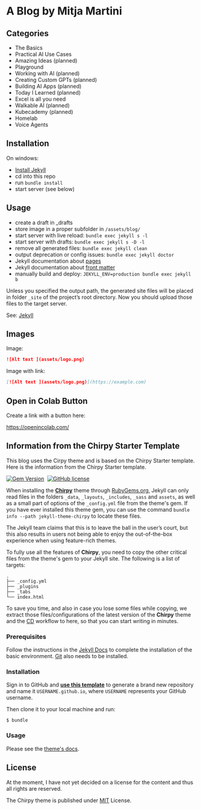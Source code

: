 # A Blog by Mitja Martini

## Categories

- The Basics
- Practical AI Use Cases
- Amazing Ideas (planned)
- Playground
- Working with AI (planned)
- Creating Custom GPTs (planned)
- Building AI Apps (planned)
- Today I Learned (planned)
- Excel is all you need
- Walkable AI (planned)
- Kubecademy (planned)
- Homelab
- Voice Agents

## Installation

On windows:

- [Install Jekyll](https://jekyllrb.com/docs/installation/windows/)
- cd into this repo
- run `bundle install`
- start server (see below)

## Usage

- create a draft in _drafts
- store image in a proper subfolder in `/assets/blog/`
- start server with live reload: `bundle exec jekyll s -l`
- start server with drafts: `bundle exec jekyll s -D -l`
- remove all generated files: `bundle exec jekyll clean`
- output deprecation or config issues: `bundle exec jekyll doctor`
- Jekyll documentation about [pages](https://jekyllrb.com/docs/pages/)
- Jekyll documentation about [front matter](https://jekyllrb.com/docs/front-matter/)
- manually build and deploy: `JEKYLL_ENV=production bundle exec jekyll b`

Unless you specified the output path, the generated site files will be placed in folder `_site` of the project’s root directory. Now you should upload those files to the target server.

See: [Jekyll](https://jekyllrb.com)

## Images

Image:

```markdown
![Alt text ](assets/logo.png)
```

Image with link:

```markdown
[![Alt text ](assets/logo.png)](https://example.com)
```

## Open in Colab Button

Create a link with a button here:

https://openincolab.com/

## Information from the Chirpy Starter Template

This blog uses the Cirpy theme and is based on the Chirpy Starter template. Here is the information from the Chirpy Starter template.

[![Gem Version](https://img.shields.io/gem/v/jekyll-theme-chirpy)][gem]&nbsp;
[![GitHub license](https://img.shields.io/github/license/cotes2020/chirpy-starter.svg?color=blue)][mit]

When installing the [**Chirpy**][chirpy] theme through [RubyGems.org][gem], Jekyll can only read files in the folders
`_data`, `_layouts`, `_includes`, `_sass` and `assets`, as well as a small part of options of the `_config.yml` file
from the theme's gem. If you have ever installed this theme gem, you can use the command
`bundle info --path jekyll-theme-chirpy` to locate these files.

The Jekyll team claims that this is to leave the ball in the user’s court, but this also results in users not being
able to enjoy the out-of-the-box experience when using feature-rich themes.

To fully use all the features of **Chirpy**, you need to copy the other critical files from the theme's gem to your
Jekyll site. The following is a list of targets:

```shell
.
├── _config.yml
├── _plugins
├── _tabs
└── index.html
```

To save you time, and also in case you lose some files while copying, we extract those files/configurations of the
latest version of the **Chirpy** theme and the [CD][CD] workflow to here, so that you can start writing in minutes.

### Prerequisites

Follow the instructions in the [Jekyll Docs](https://jekyllrb.com/docs/installation/) to complete the installation of
the basic environment. [Git](https://git-scm.com/) also needs to be installed.

### Installation

Sign in to GitHub and [**use this template**][use-template] to generate a brand new repository and name it
`USERNAME.github.io`, where `USERNAME` represents your GitHub username.

Then clone it to your local machine and run:

```console
$ bundle
```

### Usage

Please see the [theme's docs](https://github.com/cotes2020/jekyll-theme-chirpy#documentation).

## License

At the moment, I have not yet decided on a license for the content and thus all rights are reserved.

The Chirpy theme is published under [MIT][mit] License.

[gem]: https://rubygems.org/gems/jekyll-theme-chirpy
[chirpy]: https://github.com/cotes2020/jekyll-theme-chirpy/
[use-template]: https://github.com/cotes2020/chirpy-starter/generate
[CD]: https://en.wikipedia.org/wiki/Continuous_deployment
[mit]: https://github.com/cotes2020/chirpy-starter/blob/master/LICENSE

